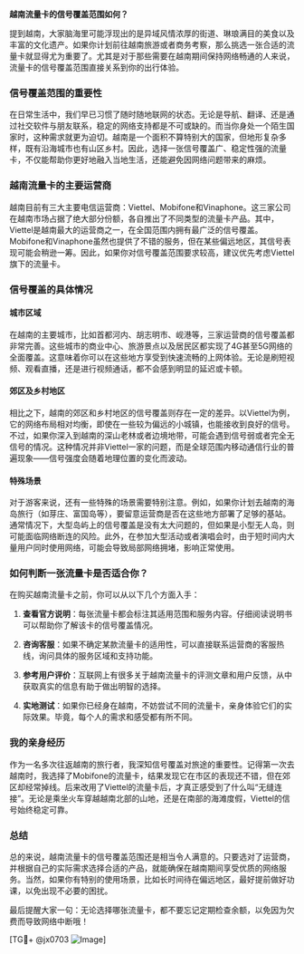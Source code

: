 **越南流量卡的信号覆盖范围如何？**

提到越南，大家脑海里可能浮现出的是异域风情浓厚的街道、琳琅满目的美食以及丰富的文化遗产。如果你计划前往越南旅游或者商务考察，那么挑选一张合适的流量卡就显得尤为重要了。尤其是对于那些需要在越南期间保持网络畅通的人来说，流量卡的信号覆盖范围直接关系到你的出行体验。

### **信号覆盖范围的重要性**
在日常生活中，我们早已习惯了随时随地联网的状态。无论是导航、翻译、还是通过社交软件与朋友联系，稳定的网络支持都是不可或缺的。而当你身处一个陌生国家时，这种需求就更为迫切。越南是一个面积不算特别大的国家，但地形复杂多样，既有沿海城市也有山区乡村。因此，选择一张信号覆盖广、稳定性强的流量卡，不仅能帮助你更好地融入当地生活，还能避免因网络问题带来的麻烦。

### **越南流量卡的主要运营商**
越南目前有三大主要电信运营商：Viettel、Mobifone和Vinaphone。这三家公司在越南市场占据了绝大部分份额，各自推出了不同类型的流量卡产品。其中，Viettel是越南最大的运营商之一，在全国范围内拥有最广泛的信号覆盖。Mobifone和Vinaphone虽然也提供了不错的服务，但在某些偏远地区，其信号表现可能会稍逊一筹。因此，如果你对信号覆盖范围要求较高，建议优先考虑Viettel旗下的流量卡。

### **信号覆盖的具体情况**
#### **城市区域**
在越南的主要城市，比如首都河内、胡志明市、岘港等，三家运营商的信号覆盖都非常完善。这些城市的商业中心、旅游景点以及居民区都实现了4G甚至5G网络的全面覆盖。这意味着你可以在这些地方享受到快速流畅的上网体验。无论是刷短视频、观看直播，还是进行视频通话，都不会感到明显的延迟或卡顿。

#### **郊区及乡村地区**
相比之下，越南的郊区和乡村地区的信号覆盖则存在一定的差异。以Viettel为例，它的网络布局相对均衡，即使在一些较为偏远的小城镇，也能接收到良好的信号。不过，如果你深入到越南的深山老林或者边境地带，可能会遇到信号弱或者完全无信号的情况。这种情况并非Viettel一家的问题，而是全球范围内移动通信行业的普遍现象——信号强度会随着地理位置的变化而波动。

#### **特殊场景**
对于游客来说，还有一些特殊的场景需要特别注意。例如，如果你计划去越南的海岛旅行（如芽庄、富国岛等），要留意运营商是否在这些地方部署了足够的基站。通常情况下，大型岛屿上的信号覆盖是没有太大问题的，但如果是小型无人岛，则可能面临网络断连的风险。此外，在参加大型活动或者演唱会时，由于短时间内大量用户同时使用网络，可能会导致局部网络拥堵，影响正常使用。

### **如何判断一张流量卡是否适合你？**
在购买越南流量卡之前，你可以从以下几个方面入手：

1. **查看官方说明**：每张流量卡都会标注其适用范围和服务内容。仔细阅读说明书可以帮助你了解该卡的信号覆盖情况。
   
2. **咨询客服**：如果不确定某款流量卡的适用性，可以直接联系运营商的客服热线，询问具体的服务区域和支持功能。

3. **参考用户评价**：互联网上有很多关于越南流量卡的评测文章和用户反馈，从中获取真实的信息有助于做出明智的选择。

4. **实地测试**：如果你已经身在越南，不妨尝试不同的流量卡，亲身体验它们的实际效果。毕竟，每个人的需求和感受都有所不同。

### **我的亲身经历**
作为一名多次往返越南的旅行者，我深知信号覆盖对旅途的重要性。记得第一次去越南时，我选择了Mobifone的流量卡，结果发现它在市区的表现还不错，但在郊区却经常掉线。后来改用了Viettel的流量卡后，才真正感受到了什么叫“无缝连接”。无论是乘坐火车穿越越南北部的山地，还是在南部的海滩度假，Viettel的信号始终稳定可靠。

### **总结**
总的来说，越南流量卡的信号覆盖范围还是相当令人满意的。只要选对了运营商，并根据自己的实际需求选择合适的产品，就能确保在越南期间享受优质的网络服务。当然，如果你有特别的使用场景，比如长时间待在偏远地区，最好提前做好功课，以免出现不必要的困扰。

最后提醒大家一句：无论选择哪张流量卡，都不要忘记定期检查余额，以免因为欠费而导致网络中断哦！

[TG💪+ @jx0703 ![Image](https://github.com/user-attachments/assets/dbca1d08-cadb-493c-b0ec-ad6f7a83f270)]